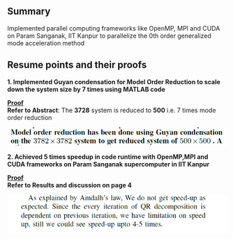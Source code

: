 ## Summary
Implemented parallel computing frameworks like OpenMP, MPI and CUDA on Param Sanganak, IIT Kanpur to parallelize the 0th order generalized mode acceleration method
## Resume points and their proofs
**1. Implemented Guyan condensation for Model Order Reduction to scale down the system size by 7 times using MATLAB code**  

   <ins>**Proof**</ins>  
   **Refer to Abstract**: The **3728** system is reduced to **500** i.e. 7 times mode order reduction

![Abstract](https://github.com/Abhinandan-Kumbhar/High-Performance-Scientific-computing/blob/main/abstract.PNG)

**2. Achieved 5 times speedup in code runtime with OpenMP,MPI and CUDA frameworks on Param Sanganak supercomputer in IIT Kanpur**  

   <ins>**Proof**</ins>  
   **Refer to Results and discussion on page 4**  

   ![Results and Discussion](https://github.com/Abhinandan-Kumbhar/High-Performance-Scientific-computing/blob/main/speedup.PNG)
